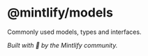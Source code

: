 # @mintlify/models

Commonly used models, types and interfaces.

_Built with 💚 by the Mintlify community._
